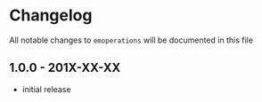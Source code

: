 # Changelog

All notable changes to `emoperations` will be documented in this file

## 1.0.0 - 201X-XX-XX

- initial release
